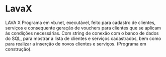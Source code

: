 # LavaX
LAVA X
Programa em vb.net, executável, feito para cadastro de clientes, serviços 
e consequente geração de vouchers para clientes que se aplicam às condições
necessárias. Com string de conexão com o banco de dados do SQL, para 
mostrar a lista de clientes e serviços cadastrados, bem como para realizar
a inserção de novos clientes e serviços. (Programa em construção).
